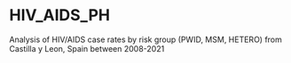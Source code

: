 # HIV_AIDS_PH
Analysis of HIV/AIDS case rates by risk group (PWID, MSM, HETERO) from Castilla y Leon, Spain between 2008-2021
